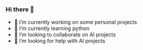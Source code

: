 ### Hi there 👋

- 🔭 I’m currently working on some personal projects
- 🌱 I’m currently learning python
- 👯 I’m looking to collaborate on AI projects
- 🤔 I’m looking for help with AI projects
